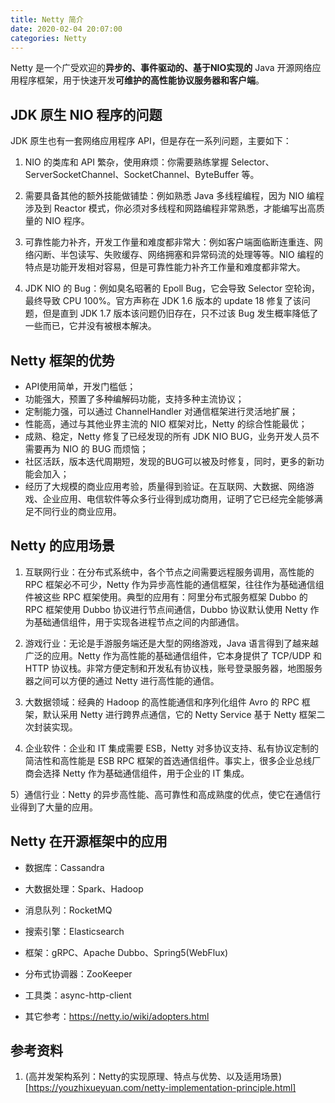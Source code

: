```yaml
---
title: Netty 简介
date: 2020-02-04 20:07:00
categories: Netty
---
```

Netty 是一个广受欢迎的**异步的、事件驱动的、基于NIO实现的** Java 开源网络应用程序框架，用于快速开发**可维护的高性能协议服务器和客户端**。

## JDK 原生 NIO 程序的问题
JDK 原生也有一套网络应用程序 API，但是存在一系列问题，主要如下：

1) NIO 的类库和 API 繁杂，使用麻烦：你需要熟练掌握 Selector、ServerSocketChannel、SocketChannel、ByteBuffer 等。

2) 需要具备其他的额外技能做铺垫：例如熟悉 Java 多线程编程，因为 NIO 编程涉及到 Reactor 模式，你必须对多线程和网路编程非常熟悉，才能编写出高质量的 NIO 程序。

3) 可靠性能力补齐，开发工作量和难度都非常大：例如客户端面临断连重连、网络闪断、半包读写、失败缓存、网络拥塞和异常码流的处理等等。NIO 编程的特点是功能开发相对容易，但是可靠性能力补齐工作量和难度都非常大。

4) JDK NIO 的 Bug：例如臭名昭著的 Epoll Bug，它会导致 Selector 空轮询，最终导致 CPU 100%。官方声称在 JDK 1.6 版本的 update 18 修复了该问题，但是直到 JDK 1.7 版本该问题仍旧存在，只不过该 Bug 发生概率降低了一些而已，它并没有被根本解决。

## Netty 框架的优势
* API使用简单，开发门槛低；
* 功能强大，预置了多种编解码功能，支持多种主流协议；
* 定制能力强，可以通过 ChannelHandler 对通信框架进行灵活地扩展；
* 性能高，通过与其他业界主流的 NIO 框架对比，Netty 的综合性能最优；
* 成熟、稳定，Netty 修复了已经发现的所有 JDK NIO BUG，业务开发人员不需要再为 NIO 的 BUG 而烦恼；
* 社区活跃，版本迭代周期短，发现的BUG可以被及时修复，同时，更多的新功能会加入；
* 经历了大规模的商业应用考验，质量得到验证。在互联网、大数据、网络游戏、企业应用、电信软件等众多行业得到成功商用，证明了它已经完全能够满足不同行业的商业应用。

## Netty 的应用场景
1) 互联网行业：在分布式系统中，各个节点之间需要远程服务调用，高性能的 RPC 框架必不可少，Netty 作为异步高性能的通信框架，往往作为基础通信组件被这些 RPC 框架使用。典型的应用有：阿里分布式服务框架 Dubbo 的 RPC 框架使用 Dubbo 协议进行节点间通信，Dubbo 协议默认使用 Netty 作为基础通信组件，用于实现各进程节点之间的内部通信。

2) 游戏行业：无论是手游服务端还是大型的网络游戏，Java 语言得到了越来越广泛的应用。Netty 作为高性能的基础通信组件，它本身提供了 TCP/UDP 和 HTTP 协议栈。非常方便定制和开发私有协议栈，账号登录服务器，地图服务器之间可以方便的通过 Netty 进行高性能的通信。

3) 大数据领域：经典的 Hadoop 的高性能通信和序列化组件 Avro 的 RPC 框架，默认采用 Netty 进行跨界点通信，它的 Netty Service 基于 Netty 框架二次封装实现。

4) 企业软件：企业和 IT 集成需要 ESB，Netty 对多协议支持、私有协议定制的简洁性和高性能是 ESB RPC 框架的首选通信组件。事实上，很多企业总线厂商会选择 Netty 作为基础通信组件，用于企业的 IT 集成。

5）通信行业：Netty 的异步高性能、高可靠性和高成熟度的优点，使它在通信行业得到了大量的应用。

## Netty 在开源框架中的应用

* 数据库：Cassandra

* 大数据处理：Spark、Hadoop

* 消息队列：RocketMQ

* 搜索引擎：Elasticsearch

* 框架：gRPC、Apache Dubbo、Spring5(WebFlux)

* 分布式协调器：ZooKeeper

* 工具类：async-http-client

* 其它参考：https://netty.io/wiki/adopters.html

## 参考资料
1)  (高并发架构系列：Netty的实现原理、特点与优势、以及适用场景)[https://youzhixueyuan.com/netty-implementation-principle.html]